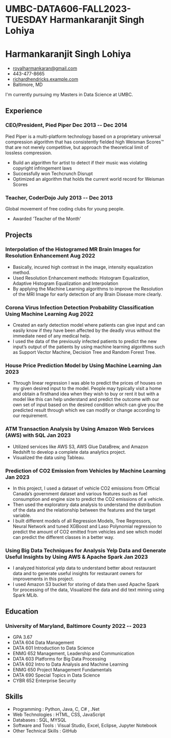 # UMBC-DATA606-FALL2023-TUESDAY Harmankaranjit Singh Lohiya 

<!-- The (first) h1 will be used as the <title> of the HTML page -->
# Harmankaranjit Singh Lohiya 

<!-- The unordered list immediately after the h1 will be formatted on a single
line. It is intended to be used for contact details -->
- <royalharmankaran@gmail.com>
- 443-477-8665
- [richardhendricks.example.com](http://richardhendricks.example.com)
- Baltimore, MD

<!-- The paragraph after the h1 and ul and before the first h2 is optional. It
is intended to be used for a short summary. -->
I'm currently pursuing my Masters in Data Science at UMBC.

## Experience

<!-- You have to wrap the "left" and "right" half of these headings in spans by
hand -->
### <span>CEO/President, Pied Piper</span> <span>Dec 2013 -- Dec 2014</span>

Pied Piper is a multi-platform technology based on a proprietary universal
compression algorithm that has consistently fielded high Weisman Scores™ that
are not merely competitive, but approach the theoretical limit of lossless
compression.

 - Build an algorithm for artist to detect if their music was violating
   copyright infringement laws
 - Successfully won Techcrunch Disrupt
 - Optimized an algorithm that holds the current world record for Weisman Scores

### <span>Teacher, CoderDojo</span> <span>July 2013 -- Dec 2013</span>

Global movement of free coding clubs for young people.

 - Awarded 'Teacher of the Month'

## Projects

### <span>Interpolation of the Histogramed MR Brain Images for Resolution Enhancement</span> <span>Aug 2022</span> 
  - Basically, incured high contrast in the image, intensity equalization method.
  -	Used Resolution Enhancement methods: Histogram Equalization, Adaptive Histogram Equalization and Interpolation 
  -	By applying the Machine Learning algorithms to improve the Resolution of the MRI Image for early detection of any Brain Disease more clearly.

 ### <span>Corona Virus Infection Detection Probability Classification Using Machine Learning </span> <span>Aug 2022</span> 
 
  -	Created an early detection model where patients can give input and can easily know if they have been affected by the deadly virus without the immediate need of any medical help.
  -	I used the data of the previously infected patients to predict the new input’s output of the patients by using machine learning algorithms such as Support Vector Machine, Decision Tree and Random Forest Tree. 

### <span> House Price Prediction Model by Using Machine Learning </span> <span>Jan 2023</span> 

  -	Through linear regression I was able to predict the prices of houses on my given desired input to the model. People may typically visit a home and obtain a firsthand idea when they wish to buy or rent it but with a model like this can help understand and predict the outcome with our own set of input based on the desired condition which can give you the predicted result through which we can modify or change according to our requirement.

 ### <span> ATM Transaction Analysis by Using Amazon Web Services (AWS) with SQL</span> <span>Jan 2023</span> 
 
  -	Utilized services like AWS S3, AWS Glue DataBrew, and Amazon Redshift to develop a complete data analytics project.
  -	Visualized the data using Tableau.

 ### <span>  Prediction of CO2 Emission from Vehicles by Machine Learning</span> <span>Jan 2023</span> 
   -	In this project, I used a dataset of vehicle CO2 emissions from Official Canada’s government dataset and various features such as fuel consumption and engine size to predict the CO2 emissions of a vehicle.
   -	Then used the exploratory data analysis to understand the distribution of the data and the relationship between the features and the target variable.
   -	I built different models of all Regression Models, Tree Regressors, Neural Network and tuned XGBoost and Laso Polynomial regression to predict the amount of CO2 emitted from vehicles and see which model can predict the different classes in a better way.

 ### <span>Using Big Data Techniques for Analysis Yelp Data and Generate Useful Insights by Using AWS & Apache Spark </span> <span>Jan 2023</span> 
 
  -	I analyzed historical yelp data to understand better about restaurant data and to generate useful insights for restaurant owners for improvements in this project.
  -	I used Amazon S3 bucket for storing of data then used Apache Spark for processing of the data, Visualized the data and did text mining using Spark MLib.


## Education

### <span>University of Maryland, Baltimore County</span> <span>2022 -- 2023</span>

  - GPA 3.67
  - DATA 604 Data Management
  - DATA 601 Introduction to Data Science
  - ENMG 652 Management, Leadership and Communication
  - DATA 603 Platforms for Big Data Processing
  - DATA 602 Intro to Data Analysis and Machine Learning
  - ENMG 650 Project Management Fundamentals
  - DATA 690 Special Topics in Data Science
  - CYBR 652 Enterprise Security

## Skills

- Programming :	Python, Java, C, C# , .Net
- Web Technologies :	HTML, CSS, JavaScript
- Databases :	SQL, MYSQL
- Software and Tools	: Visual Studio, Excel, Eclipse, Jupyter Notebook
- Other Technical Skills	: GitHub 
